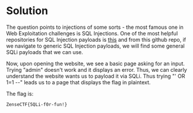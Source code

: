 # Solution

The question points to injections of some sorts - the most famous one in Web Exploitation challenges is SQL Injections. One of the most helpful repositories for SQL Injection payloads is [this](https://github.com/payloadbox/sql-injection-payload-list) and from this github repo, if we navigate to generic SQL Injection payloads, we will find some general SQLi payloads that we can use.
<br />

Now, upon opening the website, we see a basic page asking for an input. Trying "admin" doesn't work and it displays an error.
Thus, we can clearly understand the website wants us to payload it via SQLi. Thus trying "' OR 1=1 --" leads us to a page that displays the flag in plaintext.
<br />

The flag is:

```
ZenseCTF{5QLi-f0r-fun!}
```